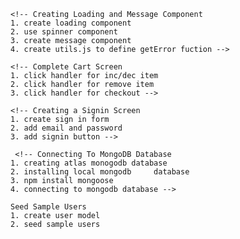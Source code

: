 <!-- #MERN UmangCart

#Lessons
1. Introduction
2. Install Tools
3. Create React App
4. Create Git Repository  -->


<!-- Fetch Products From Backend
1. set Proxy in package.json
2. npm installl sxios
3. use state hook
4. use effect hook
5. use reducer hook -->

 <!-- Manage State By Reducer Hook
 1. define reducer
 2. update fetch data
 3. get state from usReducer -->

<!-- Adding Bootstrap UI Framework
1. npm install react-bootstrap bootstrap
2. update App.js
3. we installed bootstrap, react-bootstrap, react-router-bootstrap
 -->

<!-- Creating Product and Rating Componenet
1. creating Rating Component
2. creating product component
3. used rating component in product component  -->

<!-- Creating Product Details Screen
    1. fetch product from backend
    2. creating 3 columns for image, info and action -->

    <!-- Creating Loading and Message Component
    1. create loading component
    2. use spinner component
    3. create message component
    4. create utils.js to define getError fuction -->

   <!-- Create React Context For Add Item To Cart
    1. Create React Context
    2. define reducer
    3. create store provider
    4. implement add to cart button click handler -->

 <!-- Complete Add To Cart
    1. check exist item in the cart
    2. check count in stock in backend -->
<!-- 
 Creating Cart Screen
    1. create 2 columns
    2. display items list
    3. create action column -->

    <!-- Complete Cart Screen
    1. click handler for inc/dec item
    2. click handler for remove item
    3. click handler for checkout -->

    <!-- Creating a Signin Screen
    1. create sign in form
    2. add email and password
    3. add signin button -->

     <!-- Connecting To MongoDB Database
    1. creating atlas monogodb database
    2. installing local mongodb     database
    3. npm install mongoose
    4. connecting to mongodb database -->
<!-- 
     Seeding Sample Products
    1. creating Product model
    2. creating seed route
    3. use route in server.js
    4. seeding sample product -->

    Seed Sample Users
    1. create user model
    2. seed sample users